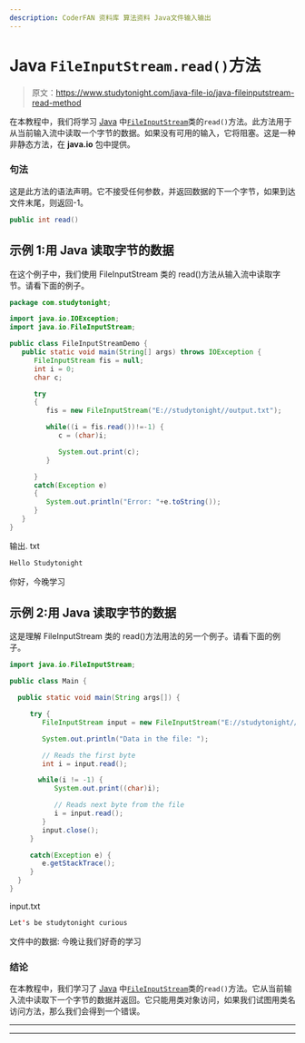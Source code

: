 ```yaml
---
description: CoderFAN 资料库 算法资料 Java文件输入输出
---
```


# Java `FileInputStream.read()`方法

> 原文：<https://www.studytonight.com/java-file-io/java-fileinputstream-read-method>

在本教程中，我们将学习 [Java](https://www.studytonight.com/java/) 中[`FileInputStream`](https://www.studytonight.com/java-file-io/java-fileinputstream-class)类的`read()`方法。此方法用于从当前输入流中读取一个字节的数据。如果没有可用的输入，它将阻塞。这是一种非静态方法，在 **java.io** 包中提供。

### 句法

这是此方法的语法声明。它不接受任何参数，并返回数据的下一个字节，如果到达文件末尾，则返回-1。

```java
public int read()
```

## 示例 1:用 Java 读取字节的数据

在这个例子中，我们使用 FileInputStream 类的 read()方法从输入流中读取字节。请看下面的例子。

```java
package com.studytonight;

import java.io.IOException;
import java.io.FileInputStream;

public class FileInputStreamDemo {
   public static void main(String[] args) throws IOException {
      FileInputStream fis = null;
      int i = 0;
      char c;

      try 
      {
         fis = new FileInputStream("E://studytonight//output.txt");

         while((i = fis.read())!=-1) {
            c = (char)i;

            System.out.print(c);
         }

      } 
      catch(Exception e) 
      {
         System.out.println("Error: "+e.toString());
      }  
   }
}
```

输出. txt

```java
Hello Studytonight
```

你好，今晚学习

## 示例 2:用 Java 读取字节的数据

这是理解 FileInputStream 类的 read()方法用法的另一个例子。请看下面的例子。

```java
import java.io.FileInputStream;

public class Main {

  public static void main(String args[]) {

     try {
        FileInputStream input = new FileInputStream("E://studytonight//input.txt");

        System.out.println("Data in the file: ");

        // Reads the first byte
        int i = input.read();

       while(i != -1) {
           System.out.print((char)i);

           // Reads next byte from the file
           i = input.read();
        }
        input.close();
     }

     catch(Exception e) {
        e.getStackTrace();
     }
  }
}
```

input.txt

```java
Let's be studytonight curious 
```

文件中的数据:
今晚让我们好奇的学习

### 结论

在本教程中，我们学习了 [Java](https://www.studytonight.com/java/) 中[`FileInputStream`](https://www.studytonight.com/java-file-io/java-fileinputstream-class)类的`read()`方法。它从当前输入流中读取下一个字节的数据并返回。它只能用类对象访问，如果我们试图用类名访问方法，那么我们会得到一个错误。

* * *

* * *